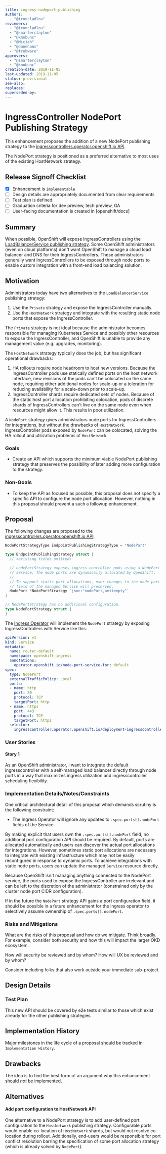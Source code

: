 ```yaml
---
title: ingress-nodeport-publishing
authors:
  - "@ironcladlou"
reviewers:
  - "@ironcladlou"
  - "@smarterclayton"
  - "@knobunc"
  - "@Miciah"
  - "@danehans"
  - "@frobware"
approvers:
  - "@smarterclayton"
  - "@knobunc"
creation-date: 2019-11-05
last-updated: 2019-11-05
status: provisional
see-also:
replaces:
superseded-by:
---
```


# IngressController NodePort Publishing Strategy

This enhancement proposes the addition of a new NodePort publishing strategy to the  [ingresscontrollers.operator.openshift.io API](https://github.com/openshift/api/blob/master/operator/v1/types_ingress.go).

The NodePort strategy is positioned as a preferred alternative to most uses of the existing HostNetwork strategy.

## Release Signoff Checklist

- [x] Enhancement is `implementable`
- [ ] Design details are appropriately documented from clear requirements
- [ ] Test plan is defined
- [ ] Graduation criteria for dev preview, tech preview, GA
- [ ] User-facing documentation is created in [openshift/docs]

## Summary

When possible, OpenShift will expose IngressControllers using the [LoadBalancerService publishing strategy](https://github.com/openshift/api/blob/master/operator/v1/types_ingress.go). Some OpenShift administrators (even on cloud platforms) don't want OpenShift to manage a cloud load balancer and DNS for their IngressControllers. These administrators generally want IngressControllers to be exposed through node ports to enable custom integration with a front-end load balancing solution.

## Motivation

Administrators today have two alternatives to the `LoadBalancerService` publishing strategy:

1. Use the `Private` strategy and expose the IngressController manually.
2. Use the `HostNetwork` strategy and integrate with the resulting static node ports that expose the IngressController.

The `Private` strategy is not ideal because the administrator becomes responsible for managing Kubernetes Service and possibly other resources to expose the IngressController, and OpenShift is unable to provide any management value (e.g. upgrades, monitoring).

The `HostNetwork` strategy typically does the job, but has significant operational drawbacks:

1. HA rollouts require node headroom to host new versions. Because the IngressController pods use statically defined ports on the host network interface, new revisions of the pods can't be colocated on the same node, requiring either additional nodes for scale-up or a toleration for reducing availability for a scale-down prior to scale-up.
2. IngressController shards require dedicated sets of nodes. Because of the static host port allocation prohibiting colocation, pods of discrete shards of IngressControllers can't live on the same node even when resources might allow it. This results in poor utilization.

A `NodePort` strategy gives administrators node ports for IngressControllers for integrations, but without the drawbacks of `HostNetwork`. IngressController pods exposed by `NodePort` can be colocated, solving the HA rollout and utilization problems of `HostNetwork`.

### Goals

* Create an API which supports the minimum viable NodePort publishing strategy that preserves the possibility of later adding more configuration to the strategy.

### Non-Goals

* To keep the API as focused as possible, this proposal does not specify a specific API to configure the node port allocation. However, nothing in this proposal should prevent a such a followup enhancement.

## Proposal

The following changes are proposed to the [ingresscontrollers.operator.openshift.io API](https://github.com/openshift/api/blob/master/operator/v1/types_ingress.go).

```go
NodePortStrategyType EndpointPublishingStrategyType = "NodePort"

type EndpointPublishingStrategy struct {
  // <existing fields omitted>

  // nodePortStrategy exposes ingress controller pods using a NodePort
  // service. The node ports are dynamically allocated by OpenShift.
  //
  // To support static port allocations, user changes to the node port
  // field of the managed Service will preserved.
  NodePort *NodePortStrategy `json:"nodePort,omitempty"`
}

// NodePortStrategy has no additional configuration.
type NodePortStrategy struct {
}
```

The [Ingress Operator](https://github.com/openshift/cluster-ingress-operator) will implement the `NodePort` strategy by exposing IngressControllers with Service like this:


```yaml
apiVersion: v1
kind: Service
metadata:
  name: router-default
  namespace: openshift-ingress
  annotations:
    operator.openshift.io/node-port-service-for: default
spec:
  type: NodePort
  externalTrafficPolicy: Local
  ports:
  - name: http
    port: 80
    protocol: TCP
    targetPort: http
  - name: https
    port: 443
    protocol: TCP
    targetPort: https
  selector:
    ingresscontroller.operator.openshift.io/deployment-ingresscontroller: default
```

### User Stories

#### Story 1

As an OpenShift administrator, I want to integrate the default ingresscontroller with a self-managed load balancer directly through node ports in a way that maximizes ingress utilization and ingresscontroller scheduling flexibility.

### Implementation Details/Notes/Constraints

One critical architectural detail of this proposal which demands scrutiny is the following constraint:

* The Ingress Operator will ignore any updates to `.spec.ports[].nodePort` fields of the Service.

By making explicit that users own the  `.spec.ports[].nodePort` field, no additional port configuration API should be required. By default, ports are allocated automatically and users can discover the actual port allocations for integrations. However, sometimes static port allocations are necessary to integrate with existing infrastructure which may not be easily reconfigured in response to dynamic ports. To achieve integrations with static node ports, users can update the managed `Service` resource directly.

Because OpenShift isn't managing anything connected to the NodePort service, the ports used to expose the IngressController are irrelevant and can be left to the discretion of the administrator (constrained only by the cluster node port CIDR configuration).

If in the future the `NodePort` strategy API gains a port configuration field, it should be possible in a future enhancement for the ingress operator to selectively assume ownership of `.spec.ports[].nodePort`.

### Risks and Mitigations

What are the risks of this proposal and how do we mitigate. Think broadly. For
example, consider both security and how this will impact the larger OKD
ecosystem.

How will security be reviewed and by whom? How will UX be reviewed and by whom?

Consider including folks that also work outside your immediate sub-project.

## Design Details

### Test Plan

This new API should be covered by e2e tests similar to those which exist already for the other publishing strategies.

## Implementation History

Major milestones in the life cycle of a proposal should be tracked in `Implementation
History`.

## Drawbacks

The idea is to find the best form of an argument why this enhancement should _not_ be implemented.

## Alternatives

#### Add port configuration to HostNetwork API

One alternative to a NodePort strategy is to add user-defined port configuration to the `HostNetwork` publishing strategy. Configurable ports would enable co-location of `HostNetwork` shards, but would not resolve co-location during rollout. Additionally, end-users would be responsible for port conflict resolution barring the specification of some  port allocation strategy (which is already solved by `NodePort`).


